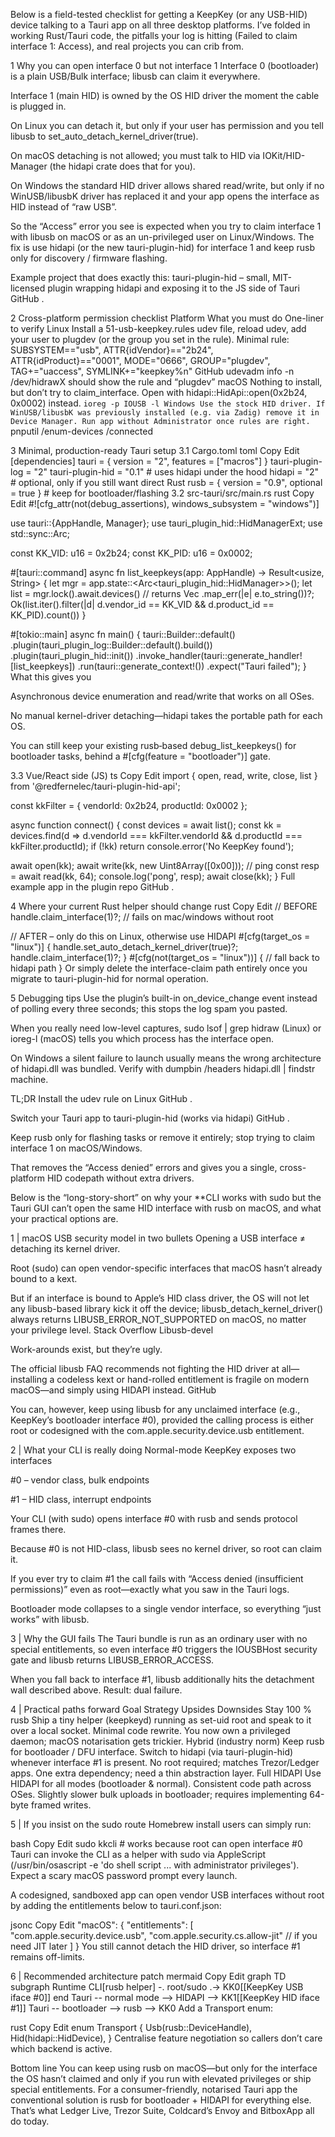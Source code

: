 Below is a field-tested checklist for getting a KeepKey (or any USB-HID) device talking to a Tauri app on all three desktop platforms. I’ve folded in working Rust/Tauri code, the pitfalls your log is hitting (Failed to claim interface 1: Access), and real projects you can crib from.

1 Why you can open interface 0 but not interface 1
Interface 0 (bootloader) is a plain USB/Bulk interface; libusb can claim it everywhere.

Interface 1 (main HID) is owned by the OS HID driver the moment the cable is plugged in.

On Linux you can detach it, but only if your user has permission and you tell libusb to set_auto_detach_kernel_driver(true).

On macOS detaching is not allowed; you must talk to HID via IOKit/HID-Manager (the hidapi crate does that for you).

On Windows the standard HID driver allows shared read/write, but only if no WinUSB/libusbK driver has replaced it and your app opens the interface as HID instead of “raw USB”.

So the “Access” error you see is expected when you try to claim interface 1 with libusb on macOS or as an un-privileged user on Linux/Windows. The fix is use hidapi (or the new tauri-plugin-hid) for interface 1 and keep rusb only for discovery / firmware flashing.

Example project that does exactly this: tauri-plugin-hid – small, MIT-licensed plugin wrapping hidapi and exposing it to the JS side of Tauri
GitHub
.

2 Cross-platform permission checklist
Platform	What you must do	One-liner to verify
Linux	Install a 51-usb-keepkey.rules udev file, reload udev, add your user to plugdev (or the group you set in the rule). Minimal rule: SUBSYSTEM=="usb", ATTR{idVendor}=="2b24", ATTR{idProduct}=="0001", MODE="0666", GROUP="plugdev", TAG+="uaccess", SYMLINK+="keepkey%n"
GitHub
udevadm info -n /dev/hidrawX should show the rule and “plugdev”
macOS	Nothing to install, but don’t try to claim_interface. Open with hidapi::HidApi::open(0x2b24, 0x0002) instead.	`ioreg -p IOUSB -l
Windows	Use the stock HID driver. If WinUSB/libusbK was previously installed (e.g. via Zadig) remove it in Device Manager. Run app without Administrator once rules are right.	`pnputil /enum-devices /connected

3 Minimal, production-ready Tauri setup
3.1 Cargo.toml
toml
Copy
Edit
[dependencies]
tauri = { version = "2", features = ["macros"] }
tauri-plugin-log = "2"
tauri-plugin-hid = "0.1"          # uses hidapi under the hood
hidapi = "2"                      # optional, only if you still want direct Rust
rusb = { version = "0.9", optional = true } # keep for bootloader/flashing
3.2 src-tauri/src/main.rs
rust
Copy
Edit
#![cfg_attr(not(debug_assertions), windows_subsystem = "windows")]

use tauri::{AppHandle, Manager};
use tauri_plugin_hid::HidManagerExt;
use std::sync::Arc;

const KK_VID: u16 = 0x2b24;
const KK_PID: u16 = 0x0002;

#[tauri::command]
async fn list_keepkeys(app: AppHandle) -> Result<usize, String> {
let mgr = app.state::<Arc<tauri_plugin_hid::HidManager>>();
let list = mgr.lock().await.devices() // returns Vec<DeviceInfo>
.map_err(|e| e.to_string())?;
Ok(list.iter().filter(|d| d.vendor_id == KK_VID && d.product_id == KK_PID).count())
}

#[tokio::main]
async fn main() {
tauri::Builder::default()
.plugin(tauri_plugin_log::Builder::default().build())
.plugin(tauri_plugin_hid::init())
.invoke_handler(tauri::generate_handler![list_keepkeys])
.run(tauri::generate_context!())
.expect("Tauri failed");
}
What this gives you

Asynchronous device enumeration and read/write that works on all OSes.

No manual kernel-driver detaching—hidapi takes the portable path for each OS.

You can still keep your existing rusb‐based debug_list_keepkeys() for bootloader tasks, behind a #[cfg(feature = "bootloader")] gate.

3.3 Vue/React side (JS)
ts
Copy
Edit
import { open, read, write, close, list } from '@redfernelec/tauri-plugin-hid-api';

const kkFilter = { vendorId: 0x2b24, productId: 0x0002 };

async function connect() {
const devices = await list();
const kk = devices.find(d => d.vendorId === kkFilter.vendorId && d.productId === kkFilter.productId);
if (!kk) return console.error('No KeepKey found');

await open(kk);
await write(kk, new Uint8Array([0x00]));      // ping
const resp = await read(kk, 64);
console.log('pong', resp);
await close(kk);
}
Full example app in the plugin repo
GitHub
.

4 Where your current Rust helper should change
rust
Copy
Edit
// BEFORE
handle.claim_interface(1)?; // fails on mac/windows without root

// AFTER – only do this on Linux, otherwise use HIDAPI
#[cfg(target_os = "linux")]
{
handle.set_auto_detach_kernel_driver(true)?;
handle.claim_interface(1)?;
}
#[cfg(not(target_os = "linux"))]
{
// fall back to hidapi path
}
Or simply delete the interface-claim path entirely once you migrate to tauri-plugin-hid for normal operation.

5 Debugging tips
Use the plugin’s built-in on_device_change event instead of polling every three seconds; this stops the log spam you pasted.

When you really need low-level captures, sudo lsof | grep hidraw (Linux) or ioreg-l (macOS) tells you which process has the interface open.

On Windows a silent failure to launch usually means the wrong architecture of hidapi.dll was bundled. Verify with dumpbin /headers hidapi.dll | findstr machine.

TL;DR
Install the udev rule on Linux
GitHub
.

Switch your Tauri app to tauri-plugin-hid (works via hidapi)
GitHub
.

Keep rusb only for flashing tasks or remove it entirely; stop trying to claim interface 1 on macOS/Windows.

That removes the “Access denied” errors and gives you a single, cross-platform HID codepath without extra drivers.



Below is the “long-story-short” on why your **CLI works with sudo but the Tauri GUI can’t open the same HID interface with rusb on macOS, and what your practical options are.

1 | macOS USB security model in two bullets
Opening a USB interface ≠ detaching its kernel driver.

Root (sudo) can open vendor-specific interfaces that macOS hasn’t already bound to a kext.

But if an interface is bound to Apple’s HID class driver, the OS will not let any libusb-based library kick it off the device; libusb_detach_kernel_driver() always returns LIBUSB_ERROR_NOT_SUPPORTED on macOS, no matter your privilege level.
Stack Overflow
Libusb-devel

Work-arounds exist, but they’re ugly.

The official libusb FAQ recommends not fighting the HID driver at all—installing a codeless kext or hand-rolled entitlement is fragile on modern macOS—and simply using HIDAPI instead.
GitHub

You can, however, keep using libusb for any unclaimed interface (e.g., KeepKey’s bootloader interface #0), provided the calling process is either root or codesigned with the com.apple.security.device.usb entitlement.

2 | What your CLI is really doing
Normal-mode KeepKey exposes two interfaces

#0 – vendor class, bulk endpoints

#1 – HID class, interrupt endpoints

Your CLI (with sudo) opens interface #0 with rusb and sends protocol frames there.

Because #0 is not HID-class, libusb sees no kernel driver, so root can claim it.

If you ever try to claim #1 the call fails with “Access denied (insufficient permissions)” even as root—exactly what you saw in the Tauri logs.

Bootloader mode collapses to a single vendor interface, so everything “just works” with libusb.

3 | Why the GUI fails
The Tauri bundle is run as an ordinary user with no special entitlements, so even interface #0 triggers the IOUSBHost security gate and libusb returns LIBUSB_ERROR_ACCESS.

When you fall back to interface #1, libusb additionally hits the detachment wall described above. Result: dual failure.

4 | Practical paths forward
Goal	Strategy	Upsides	Downsides
Stay 100 % rusb	Ship a tiny helper (keepkeyd) running as set-uid root and speak to it over a local socket.	Minimal code rewrite.	You now own a privileged daemon; macOS notarisation gets trickier.
Hybrid (industry norm)	Keep rusb for bootloader / DFU interface. Switch to hidapi (via tauri-plugin-hid) whenever interface #1 is present.	No root required; matches Trezor/Ledger apps.	One extra dependency; need a thin abstraction layer.
Full HIDAPI	Use HIDAPI for all modes (bootloader & normal).	Consistent code path across OSes.	Slightly slower bulk uploads in bootloader; requires implementing 64-byte framed writes.

5 | If you insist on the sudo route
Homebrew install users can simply run:

bash
Copy
Edit
sudo kkcli  # works because root can open interface #0
Tauri can invoke the CLI as a helper with sudo via AppleScript (/usr/bin/osascript -e 'do shell script ... with administrator privileges').
Expect a scary macOS password prompt every launch.

A codesigned, sandboxed app can open vendor USB interfaces without root by adding the entitlements below to tauri.conf.json:

jsonc
Copy
Edit
"macOS": {
"entitlements": [
"com.apple.security.device.usb",
"com.apple.security.cs.allow-jit"   // if you need JIT later
]
}
You still cannot detach the HID driver, so interface #1 remains off-limits.

6 | Recommended architecture patch
mermaid
Copy
Edit
graph TD
subgraph Runtime
CLI[rusb helper] -. root/sudo .-> KK0[[KeepKey USB iface #0]]
end
Tauri -- normal mode --> HIDAPI --> KK1[[KeepKey HID iface #1]]
Tauri -- bootloader --> rusb --> KK0
Add a Transport enum:

rust
Copy
Edit
enum Transport {
Usb(rusb::DeviceHandle<GlobalContext>),
Hid(hidapi::HidDevice),
}
Centralise feature negotiation so callers don’t care which backend is active.

Bottom line
You can keep using rusb on macOS—but only for the interface the OS hasn’t claimed and only if you run with elevated privileges or ship special entitlements. For a consumer-friendly, notarised Tauri app the conventional solution is rusb for bootloader + HIDAPI for everything else. That’s what Ledger Live, Trezor Suite, Coldcard’s Envoy and BitboxApp all do today.